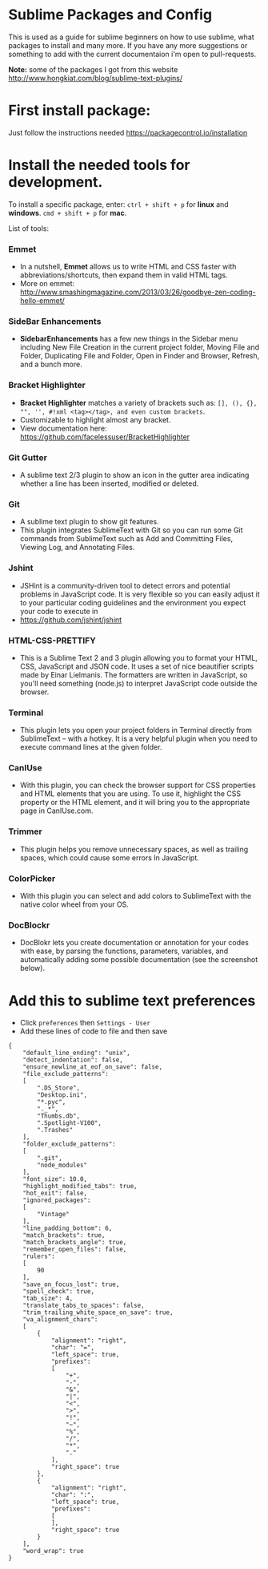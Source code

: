 # Sublime Packages and Config
This is used as a guide for sublime beginners on how to use sublime, what packages to install and many more. If you have any more suggestions or something to add with the current documentaion i'm open to pull-requests.

**Note:** some of the packages I got from this website http://www.hongkiat.com/blog/sublime-text-plugins/

# First install package:
   Just follow the instructions needed https://packagecontrol.io/installation
  
# Install the needed tools for development.
  To install a specific package, enter: `ctrl + shift + p` for **linux** and **windows**. `cmd + shift + p` for **mac**.

List of tools:  
  
### Emmet
  - In a nutshell, **Emmet** allows us to write HTML and CSS faster with abbreviations/shortcuts, then expand them in valid HTML tags.
  - More on emmet: http://www.smashingmagazine.com/2013/03/26/goodbye-zen-coding-hello-emmet/

### SideBar Enhancements
 - **SidebarEnhancements** has a few new things in the Sidebar menu including New File Creation in the current project folder, Moving File and Folder, Duplicating File and Folder, Open in Finder and Browser, Refresh, and a bunch more.
  
### Bracket Highlighter
  - **Bracket Highlighter** matches a variety of brackets such as: `[], (), {}, "", '', #!xml <tag></tag>, and even custom brackets`.
  - Customizable to highlight almost any bracket.
  - View documentation here: https://github.com/facelessuser/BracketHighlighter


### Git Gutter
  - A sublime text 2/3 plugin to show an icon in the gutter area indicating whether a line has been inserted, modified or deleted.

### Git
  - A sublime text plugin to show git features.
  - This plugin integrates SublimeText with Git so you can run some Git commands from SublimeText such as Add and Committing Files, Viewing Log, and Annotating Files.

### Jshint
  - JSHint is a community-driven tool to detect errors and potential problems in JavaScript code. It is very flexible so you can easily adjust it to your particular coding guidelines and the environment you expect your code to execute in
  - https://github.com/jshint/jshint

### HTML-CSS-PRETTIFY
  - This is a Sublime Text 2 and 3 plugin allowing you to format your HTML, CSS, JavaScript and JSON code. It uses a set of nice beautifier scripts made by Einar Lielmanis. The formatters are written in JavaScript, so you'll need something (node.js) to interpret JavaScript code outside the browser.

### Terminal
  - This plugin lets you open your project folders in Terminal directly from SublimeText – with a hotkey. It is a very helpful plugin when you need to execute command lines at the given folder.
  
### CanIUse
  - With this plugin, you can check the browser support for CSS properties and HTML elements that you are using. To use it, highlight the CSS property or the HTML element, and it will bring you to the appropriate page in CanIUse.com.
 
### Trimmer
  - This plugin helps you remove unnecessary spaces, as well as trailing spaces, which could cause some errors In JavaScript.
  
### ColorPicker
  - With this plugin you can select and add colors to SublimeText with the native color wheel from your OS.
 
  
### DocBlockr
  - DocBlokr lets you create documentation or annotation for your codes with ease, by parsing the functions, parameters, variables, and automatically adding some possible documentation (see the screenshot below).


# Add this to sublime text preferences

- Click `preferences` then `Settings - User`
- Add these lines of code to file and then save
```
{
	"default_line_ending": "unix",
	"detect_indentation": false,
	"ensure_newline_at_eof_on_save": false,
	"file_exclude_patterns":
	[
		".DS_Store",
		"Desktop.ini",
		"*.pyc",
		"._*",
		"Thumbs.db",
		".Spotlight-V100",
		".Trashes"
	],
	"folder_exclude_patterns":
	[
		".git",
		"node_modules"
	],
	"font_size": 10.0,
	"highlight_modified_tabs": true,
	"hot_exit": false,
	"ignored_packages":
	[
		"Vintage"
	],
	"line_padding_bottom": 6,
	"match_brackets": true,
	"match_brackets_angle": true,
	"remember_open_files": false,
	"rulers":
	[
		90
	],
	"save_on_focus_lost": true,
	"spell_check": true,
	"tab_size": 4,
	"translate_tabs_to_spaces": false,
	"trim_trailing_white_space_on_save": true,
	"va_alignment_chars":
	[
		{
			"alignment": "right",
			"char": "=",
			"left_space": true,
			"prefixes":
			[
				"+",
				"-",
				"&",
				"|",
				"<",
				">",
				"!",
				"~",
				"%",
				"/",
				"*",
				"."
			],
			"right_space": true
		},
		{
			"alignment": "right",
			"char": ":",
			"left_space": true,
			"prefixes":
			[
			],
			"right_space": true
		}
	],
	"word_wrap": true
}
```
